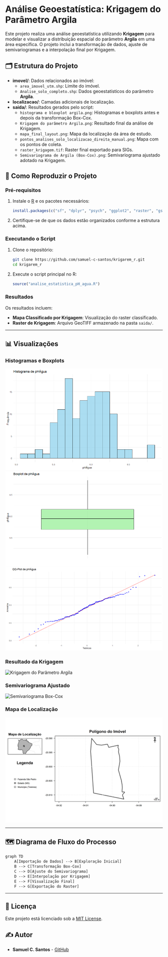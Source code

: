 # Análise Geoestatística: Krigagem do Parâmetro Argila

Este projeto realiza uma análise geoestatística utilizando **Krigagem** para modelar e visualizar a distribuição espacial do parâmetro **Argila** em uma área específica. O projeto inclui a transformação de dados, ajuste de semivariogramas e a interpolação final por Krigagem.

## 🗂️ Estrutura do Projeto

- **imovel/**: Dados relacionados ao imóvel:
  - `area_imovel_utm.shp`: Limite do imóvel.
  - `Analise_solo_completo.shp`: Dados geoestatísticos do parâmetro **Argila**.
- **localizacao/**: Camadas adicionais de localização.
- **saida/**: Resultados gerados pelo script:
  - `histograma e bloxplot argila.png`: Histogramas e boxplots antes e depois da transformação Box-Cox.
  - `Krigagem do parâmetro Argila.png`: Resultado final da análise de Krigagem.
  - `mapa_final_layout.png`: Mapa da localização da área de estudo.
  - `pontos_analises_solo_localizacao_direita_manual.png`: Mapa com os pontos de coleta.
  - `raster_krigagem.tif`: Raster final exportado para SIGs.
  - `Semivariograma de Argila (Box-Cox).png`: Semivariograma ajustado adotado na Krigagem.

## 🚀 Como Reproduzir o Projeto

### Pré-requisitos
1. Instale o [R](https://cran.r-project.org/) e os pacotes necessários:
   ```R
   install.packages(c("sf", "dplyr", "psych", "ggplot2", "raster", "gstat", "MASS", "ggspatial", "gt"))
   ```

2. Certifique-se de que os dados estão organizados conforme a estrutura acima.

### Executando o Script
1. Clone o repositório:
   ```bash
   git clone https://github.com/samuel-c-santos/krigarem_r.git
   cd krigarem_r
   ```

2. Execute o script principal no R:
   ```R
   source("analise_estatistica_pH_agua.R")
   ```

### Resultados
Os resultados incluem:
- **Mapa Classificado por Krigagem**: Visualização do raster classificado.
- **Raster de Krigagem**: Arquivo GeoTIFF armazenado na pasta `saida/`.

---

## 📊 Visualizações

### Histogramas e Boxplots
![Histogramas](saida/histograma.png)
![Boxplots](saida/boxplot.png)
![QQ-Plot](saida/qqplot.png)

### Resultado da Krigagem
![Krigagem do Parâmetro Argila](saida/Krigagem%20do%20parâmetro%20phagua.png)

### Semivariograma Ajustado
![Semivariograma Box-Cox](saida/Semivariograma%20de%20phagua)

### Mapa de Localização
![Mapa de Localização](saida/mapa_final_layout.png)

---

## 🗺️ Diagrama de Fluxo do Processo

```mermaid
graph TD
    A[Importação de Dados] --> B[Exploração Inicial]
    B --> C[Transformação Box-Cox]
    C --> D[Ajuste do Semivariograma]
    D --> E[Interpolação por Krigagem]
    E --> F[Visualização Final]
    F --> G[Exportação do Raster]
```

---

## 📜 Licença
Este projeto está licenciado sob a [MIT License](LICENSE).

## ✍️ Autor
- **Samuel C. Santos** - [GitHub](https://github.com/samuel-c-santos)
